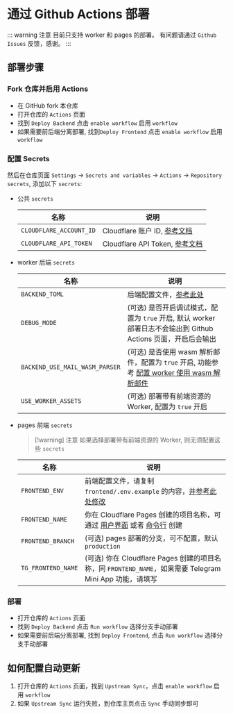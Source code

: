 # 通过 Github Actions 部署

::: warning 注意
目前只支持 worker 和 pages 的部署。
有问题请通过 `Github Issues` 反馈，感谢。
:::

## 部署步骤

### Fork 仓库并启用 Actions

- 在 GitHub fork 本仓库
- 打开仓库的 `Actions` 页面
- 找到 `Deploy Backend` 点击 `enable workflow` 启用 `workflow`
- 如果需要前后端分离部署, 找到`Deploy Frontend` 点击 `enable workflow` 启用 `workflow`

### 配置 Secrets

然后在仓库页面 `Settings` -> `Secrets and variables` -> `Actions` -> `Repository secrets`, 添加以下 `secrets`:

- 公共 `secrets`

   | 名称                    | 说明                                                                                                            |
   | ----------------------- | --------------------------------------------------------------------------------------------------------------- |
   | `CLOUDFLARE_ACCOUNT_ID` | Cloudflare 账户 ID, [参考文档](https://developers.cloudflare.com/workers/wrangler/ci-cd/#cloudflare-account-id) |
   | `CLOUDFLARE_API_TOKEN`  | Cloudflare API Token, [参考文档](https://developers.cloudflare.com/workers/wrangler/ci-cd/#api-token)           |

- worker 后端 `secrets`

   | 名称                           | 说明                                                                                                                                    |
   | ------------------------------ | --------------------------------------------------------------------------------------------------------------------------------------- |
   | `BACKEND_TOML`                 | 后端配置文件，[参考此处](/zh/guide/cli/worker.html#修改-wrangler-toml-配置文件)                                                         |
   | `DEBUG_MODE`                   | (可选) 是否开启调试模式，配置为 `true` 开启, 默认 worker 部署日志不会输出到 Github Actions 页面，开启后会输出                           |
   | `BACKEND_USE_MAIL_WASM_PARSER` | (可选) 是否使用 wasm 解析邮件，配置为 `true` 开启, 功能参考 [配置 worker 使用 wasm 解析邮件](/zh/guide/feature/mail_parser_wasm_worker) |
   | `USE_WORKER_ASSETS`            | (可选) 部署带有前端资源的 Worker, 配置为 `true` 开启                                                                                    |

- pages 前端 `secrets`

   > [!warning] 注意
   > 如果选择部署带有前端资源的 Worker, 则无须配置这些 `secrets`

   | 名称               | 说明                                                                                                                                                                                      |
   | ------------------ | ----------------------------------------------------------------------------------------------------------------------------------------------------------------------------------------- |
   | `FRONTEND_ENV`     | 前端配置文件，请复制 `frontend/.env.example` 的内容，[并参考此处修改](/zh/guide/cli/pages.html)                                                                                           |
   | `FRONTEND_NAME`    | 你在 Cloudflare Pages 创建的项目名称，可通过 [用户界面](https://temp-mail-docs.awsl.uk/zh/guide/ui/pages.html) 或者 [命令行](https://temp-mail-docs.awsl.uk/zh/guide/cli/pages.html) 创建 |
   | `FRONTEND_BRANCH`  | (可选) pages 部署的分支，可不配置，默认 `production`                                                                                                                                      |
   | `TG_FRONTEND_NAME` | (可选) 你在 Cloudflare Pages 创建的项目名称，同 `FRONTEND_NAME`，如果需要 Telegram Mini App 功能，请填写                                                                                  |

### 部署

- 打开仓库的 `Actions` 页面
- 找到 `Deploy Backend` 点击 `Run workflow` 选择分支手动部署
- 如果需要前后端分离部署, 找到 `Deploy Frontend`, 点击 `Run workflow` 选择分支手动部署

## 如何配置自动更新

1. 打开仓库的 `Actions` 页面，找到 `Upstream Sync`，点击 `enable workflow` 启用 `workflow`
2. 如果 `Upstream Sync` 运行失败，到仓库主页点击 `Sync` 手动同步即可
